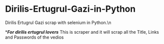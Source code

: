 # Dirilis-Ertugrul-Gazi-in-Python
Dirilis Ertugrul Gazi scrap with selenium in Python.\n

******For dirilis ertugrul lovers*****
This is scraper and it will scrap all the Title, Links and Passwords of the vedios
